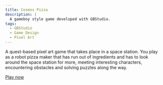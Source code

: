 ```yaml
---
title: Cosmos Pizza
description: |
  A gameboy style game developed with GBStudio.
tags:
  - GBStudio
  - Game Design
  - Pixel Art
---
```


A quest-based pixel art game that takes place in a space station. You play as a robot pizza maker that has run out of ingredients and has to look around the space station for more, meeting interesting characters, encountering obstacles and solving puzzles along the way.

[Play now](https://kschuygon.itch.io/cosmos-pizza-adventure)